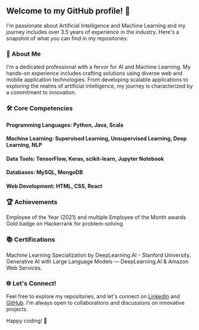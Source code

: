 ## Welcome to my GitHub profile! 👋 

I'm passionate about Artificial Intelligence and Machine Learning and my journey includes over 3.5 years of experience in the industry. Here's a snapshot of what you can find in my repositories:

### 🚀 About Me
I'm a dedicated professional with a fervor for AI and Machine Learning. My hands-on experience includes crafting solutions using diverse web and mobile application technologies. From developing scalable applications to exploring the realms of artificial intelligence, my journey is characterized by a commitment to innovation.

### 🛠️ Core Competencies
#### Programming Languages: Python, Java, Scala
#### Machine Learning: Supervised Learning, Unsupervised Learning, Deep Learning, NLP
#### Data Tools: TensorFlow, Keras, scikit-learn, Jupyter Notebook
#### Databases: MySQL, MongoDB
#### Web Development: HTML, CSS, React

<!---
📂 Key Projects
Project Name 1: A brief description of the project and its significance.
Project Name 2: Highlighting another impactful project.
--->

### 🏆 Achievements
Employee of the Year (2021) and multiple Employee of the Month awards
Gold badge on Hackerrank for problem-solving

### 📚 Certifications
Machine Learning Specialization by DeepLearning.AI - Stanford University.
Generative AI with Large Language Models — DeepLearning.AI & Amazon Web Services.

### 🌐 Let's Connect!
Feel free to explore my repositories, and let's connect on [LinkedIn](https://linkedin.com/in/sankalpvk18) and [GitHub](https://github.com/sankalpvk18/). I'm always open to collaborations and discussions on innovative projects.

Happy coding! 🚀

<!---
sankalpvk18/sankalpvk18 is a ✨ special ✨ repository because its `README.md` (this file) appears on your GitHub profile.
You can click the Preview link to take a look at your changes.
--->
